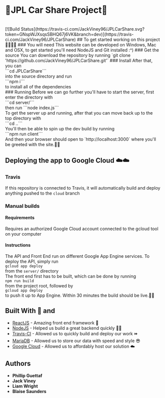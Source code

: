 # 🚗JPL Car Share Project🚗
<br>
[![Build Status](https://travis-ci.com/JackViney96/JPLCarShare.svg?token=GNspWJXsqsSBHQ67j6VK&branch=dev)](https://travis-ci.com/JackViney96/JPLCarShare)
## To get started working on this project 👩‍💻👩‍💻
### You will need
This website can be developed on Windows, Mac and OSX, to get started you'll need NodeJS and Git installed :^)
### Get the source
You can download the repository by running `git clone 'https://github.com/JackViney96/JPLCarShare.git'`
### Install
After that, you can <br>
```cd JPLCarShare```<br>
into the source directory and run<br>
```npm i```<br>
to install all of the dependencies<br>
### Running
Before we can go further you'll have to start the server, first enter the directory with<br>
```cd server/```<br>
then run
```node index.js```<br>
To get the server up and running, after that you can move back up to the top directory with<br>
```cd ..```<br>
You'll then be able to spin up the dev build by running<br>
```npm run client```<br>
And then your browser should open to `http://localhost:3000` where you'll be greeted with the site.🎉🎉<br>


## Deploying the app to Google Cloud ☁️☁️
### Travis
If this repository is connected to Travis, it will automatically build and deploy anything pushed to the `cloud` branch
### Manual builds 
#### Requirements
Requires an authorized Google Cloud account connected to the gcloud tool on your computer
#### Instructions
The API and Front End run on different Google App Engine services. To deploy the API, simply run<br>
```gcloud app deploy```<br>
from the `server/` directory<br>
The front end first has to be built, which can be done by running<br>
```npm run build```<br>
from the project root, followed by<br>
```gcloud app deploy```<br>
to push it up to App Engine. Within 30 minutes the build should be live.🎉🎉


## Built With 💖 and

* [ReactJS](https://reactjs.org/) - Amazing front end framework 🤯
* [NodeJS](https://nodejs.org/) - Helped us build a great backend quickly 👩‍💻
* [Travis-CI](https://travis-ci.com) - Allowed us to quickly build and deploy our work ⏩
* [MariaDB](https://mariadb.org/) - Allowed us to store our data with speed and style 😎
* [Google Cloud](https://google.com/) - Allowed us to affordably host our solution ☁️


## Authors

* **Phillip Guettaf**
* **Jack Viney**
* **Liam Wright**
* **Blaise Saunders**
